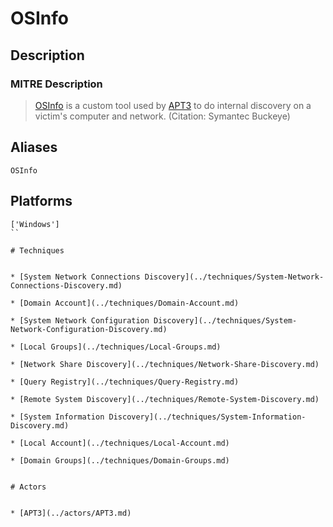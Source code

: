 
# OSInfo

## Description

### MITRE Description

> [OSInfo](https://attack.mitre.org/software/S0165) is a custom tool used by [APT3](https://attack.mitre.org/groups/G0022) to do internal discovery on a victim's computer and network. (Citation: Symantec Buckeye)

## Aliases

```
OSInfo
```

## Platforms

```
['Windows']
``

# Techniques


* [System Network Connections Discovery](../techniques/System-Network-Connections-Discovery.md)

* [Domain Account](../techniques/Domain-Account.md)
    
* [System Network Configuration Discovery](../techniques/System-Network-Configuration-Discovery.md)
    
* [Local Groups](../techniques/Local-Groups.md)
    
* [Network Share Discovery](../techniques/Network-Share-Discovery.md)
    
* [Query Registry](../techniques/Query-Registry.md)
    
* [Remote System Discovery](../techniques/Remote-System-Discovery.md)
    
* [System Information Discovery](../techniques/System-Information-Discovery.md)
    
* [Local Account](../techniques/Local-Account.md)
    
* [Domain Groups](../techniques/Domain-Groups.md)
    

# Actors


* [APT3](../actors/APT3.md)

